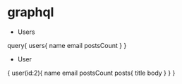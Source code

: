 # graphql

* Users

query{
  users{
    name
    email
    postsCount
  }
}  
 
* User

{
  user(id:2){
    name
    email
    postsCount
    posts{
      title
      body
    }
  }
}


